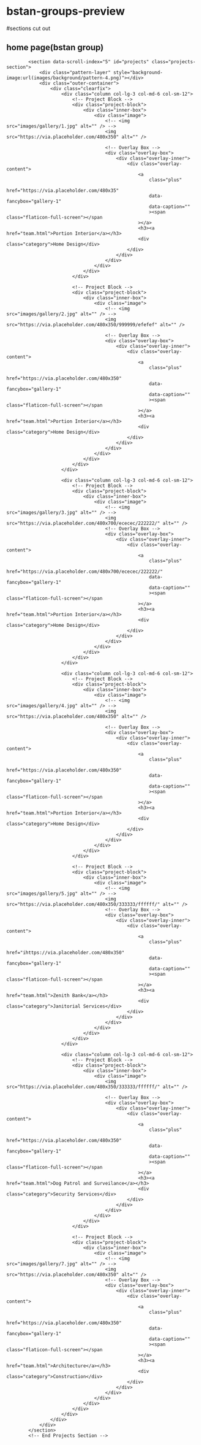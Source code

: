 # bstan-groups-preview

#sections cut out

## home page(bstan group)

<!-- Projects Section -->

    		<section data-scroll-index="5" id="projects" class="projects-section">
    			<div class="pattern-layer" style="background-image:url(images/background/pattern-4.png)"></div>
    			<div class="outer-container">
    				<div class="clearfix">
    					<div class="column col-lg-3 col-md-6 col-sm-12">
    						<!-- Project Block -->
    						<div class="project-block">
    							<div class="inner-box">
    								<div class="image">
    									<!-- <img src="images/gallery/1.jpg" alt="" /> -->
    									<img src="https://via.placeholder.com/480x350" alt="" />

    									<!-- Overlay Box -->
    									<div class="overlay-box">
    										<div class="overlay-inner">
    											<div class="overlay-content">
    												<a
    													class="plus"
    													href="https://via.placeholder.com/480x35"
    													data-fancybox="gallery-1"
    													data-caption=""
    													><span class="flaticon-full-screen"></span
    												></a>
    												<h3><a href="team.html">Portion Interior</a></h3>
    												<div class="category">Home Design</div>
    											</div>
    										</div>
    									</div>
    								</div>
    							</div>
    						</div>

    						<!-- Project Block -->
    						<div class="project-block">
    							<div class="inner-box">
    								<div class="image">
    									<!-- <img src="images/gallery/2.jpg" alt="" /> -->
    									<img src="https://via.placeholder.com/480x350/999999/efefef" alt="" />

    									<!-- Overlay Box -->
    									<div class="overlay-box">
    										<div class="overlay-inner">
    											<div class="overlay-content">
    												<a
    													class="plus"
    													href="https://via.placeholder.com/480x350"
    													data-fancybox="gallery-1"
    													data-caption=""
    													><span class="flaticon-full-screen"></span
    												></a>
    												<h3><a href="team.html">Portion Interior</a></h3>
    												<div class="category">Home Design</div>
    											</div>
    										</div>
    									</div>
    								</div>
    							</div>
    						</div>
    					</div>

    					<div class="column col-lg-3 col-md-6 col-sm-12">
    						<!-- Project Block -->
    						<div class="project-block">
    							<div class="inner-box">
    								<div class="image">
    									<!-- <img src="images/gallery/3.jpg" alt="" /> -->
    									<img src="https://via.placeholder.com/480x700/ececec/222222/" alt="" />
    									<!-- Overlay Box -->
    									<div class="overlay-box">
    										<div class="overlay-inner">
    											<div class="overlay-content">
    												<a
    													class="plus"
    													href="https://via.placeholder.com/480x700/ececec/222222/"
    													data-fancybox="gallery-1"
    													data-caption=""
    													><span class="flaticon-full-screen"></span
    												></a>
    												<h3><a href="team.html">Portion Interior</a></h3>
    												<div class="category">Home Design</div>
    											</div>
    										</div>
    									</div>
    								</div>
    							</div>
    						</div>
    					</div>

    					<div class="column col-lg-3 col-md-6 col-sm-12">
    						<!-- Project Block -->
    						<div class="project-block">
    							<div class="inner-box">
    								<div class="image">
    									<!-- <img src="images/gallery/4.jpg" alt="" /> -->
    									<img src="https://via.placeholder.com/480x350" alt="" />

    									<!-- Overlay Box -->
    									<div class="overlay-box">
    										<div class="overlay-inner">
    											<div class="overlay-content">
    												<a
    													class="plus"
    													href="https://via.placeholder.com/480x350"
    													data-fancybox="gallery-1"
    													data-caption=""
    													><span class="flaticon-full-screen"></span
    												></a>
    												<h3><a href="team.html">Portion Interior</a></h3>
    												<div class="category">Home Design</div>
    											</div>
    										</div>
    									</div>
    								</div>
    							</div>
    						</div>

    						<!-- Project Block -->
    						<div class="project-block">
    							<div class="inner-box">
    								<div class="image">
    									<!-- <img src="images/gallery/5.jpg" alt="" /> -->
    									<img src="https://via.placeholder.com/480x350/333333/ffffff/" alt="" />
    									<!-- Overlay Box -->
    									<div class="overlay-box">
    										<div class="overlay-inner">
    											<div class="overlay-content">
    												<a
    													class="plus"
    													href="ihttps://via.placeholder.com/480x350"
    													data-fancybox="gallery-1"
    													data-caption=""
    													><span class="flaticon-full-screen"></span
    												></a>
    												<h3><a href="team.html">Zenith Bank</a></h3>
    												<div class="category">Janitorial Services</div>
    											</div>
    										</div>
    									</div>
    								</div>
    							</div>
    						</div>
    					</div>

    					<div class="column col-lg-3 col-md-6 col-sm-12">
    						<!-- Project Block -->
    						<div class="project-block">
    							<div class="inner-box">
    								<div class="image">
    									<img src="https://via.placeholder.com/480x350/333333/ffffff/" alt="" />

    									<!-- Overlay Box -->
    									<div class="overlay-box">
    										<div class="overlay-inner">
    											<div class="overlay-content">
    												<a
    													class="plus"
    													href="https://via.placeholder.com/480x350"
    													data-fancybox="gallery-1"
    													data-caption=""
    													><span class="flaticon-full-screen"></span
    												></a>
    												<h3><a href="team.html">Dog Patrol and Surveilance</a></h3>
    												<div class="category">Security Services</div>
    											</div>
    										</div>
    									</div>
    								</div>
    							</div>
    						</div>

    						<!-- Project Block -->
    						<div class="project-block">
    							<div class="inner-box">
    								<div class="image">
    									<!-- <img src="images/gallery/7.jpg" alt="" /> -->
    									<img src="https://via.placeholder.com/480x350" alt="" />
    									<!-- Overlay Box -->
    									<div class="overlay-box">
    										<div class="overlay-inner">
    											<div class="overlay-content">
    												<a
    													class="plus"
    													href="https://via.placeholder.com/480x350"
    													data-fancybox="gallery-1"
    													data-caption=""
    													><span class="flaticon-full-screen"></span
    												></a>
    												<h3><a href="team.html">Architecture</a></h3>
    												<div class="category">Construction</div>
    											</div>
    										</div>
    									</div>
    								</div>
    							</div>
    						</div>
    					</div>
    				</div>
    			</div>
    		</section>
    		<!-- End Projects Section -->
